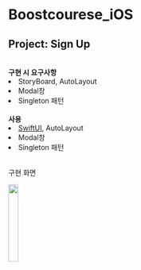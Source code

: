 # Boostcourese_iOS

<h2>Project: Sign Up</h2>
<br>
<strong>구현 시 요구사항</strong>
<li>StoryBoard, AutoLayout
<li>Modal창
<li>Singleton 패턴
<br><br>
<strong>사용</strong>
<li><u>SwiftUI</u>, AutoLayout
<li>Modal창
<li>Singleton 패턴
<br><br>
<p>구현 화면</p>
<img src="https://user-images.githubusercontent.com/56987664/120964593-82506880-c79e-11eb-82ba-d593b9c1e690.gif" width="20%">